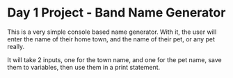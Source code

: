 # Day 1 Project - Band Name Generator

This is a very simple console based name
generator. With it, the user will enter
the name of their home town, and the name
of their pet, or any pet really.

It will take 2 inputs, one for the town name,
and one for the pet name, save them to
variables, then use them in a print statement.